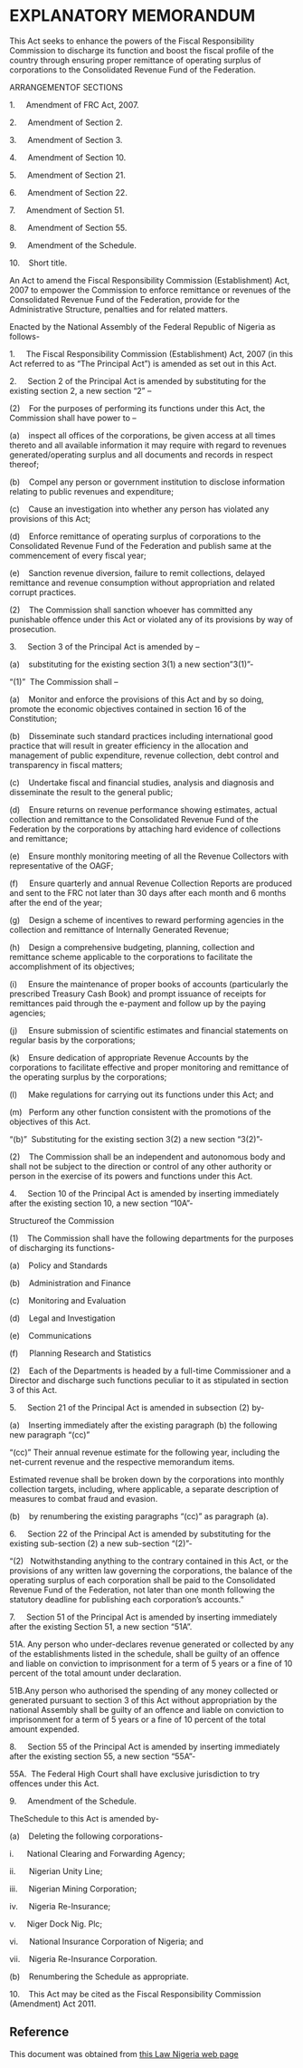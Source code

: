 # EXPLANATORY MEMORANDUM

This Act seeks to enhance the powers of the Fiscal Responsibility Commission to discharge its function and boost the fiscal profile of the country through ensuring proper remittance of operating surplus of corporations to the Consolidated Revenue Fund of the Federation.

ARRANGEMENTOF SECTIONS

1.     Amendment of FRC Act, 2007.

2.     Amendment of Section 2.

3.     Amendment of Section 3.

4.     Amendment of Section 10.

5.     Amendment of Section 21.

6.     Amendment of Section 22.

7.     Amendment of Section 51.

8.     Amendment of Section 55.

9.     Amendment of the Schedule.

10.    Short title.

An Act to amend the Fiscal Responsibility Commission (Establishment) Act, 2007 to empower the Commission to enforce remittance or revenues of the Consolidated Revenue Fund of the Federation, provide for the Administrative Structure, penalties and for related matters.

Enacted by the National Assembly of the Federal Republic of Nigeria as follows-

1.     The Fiscal Responsibility Commission (Establishment) Act, 2007 (in this Act referred to as “The Principal Act”) is amended as set out in this Act.

2.     Section 2 of the Principal Act is amended by substituting for the existing section 2, a new section “2” –

(2)    For the purposes of performing its functions under this Act, the Commission shall have power to –

(a)    inspect all offices of the corporations, be given access at all times thereto and all available information it may require with regard to revenues generated/operating surplus and all documents and records in respect thereof;

(b)    Compel any person or government institution to disclose information relating to public revenues and expenditure;

(c)    Cause an investigation into whether any person has violated any provisions of this Act;

(d)    Enforce remittance of operating surplus of corporations to the Consolidated Revenue Fund of the Federation and publish same at the commencement of every fiscal year;

(e)    Sanction revenue diversion, failure to remit collections, delayed remittance and revenue consumption without appropriation and related corrupt practices.

(2)    The Commission shall sanction whoever has committed any punishable offence under this Act or violated any of its provisions by way of prosecution.

3.     Section 3 of the Principal Act is amended by –

(a)    substituting for the existing section 3(1) a new section”3(1)”-

“(1)”  The Commission shall –

(a)    Monitor and enforce the provisions of this Act and by so doing, promote the economic objectives contained in section 16 of the Constitution;

(b)    Disseminate such standard practices including international good practice that will result in greater efficiency in the allocation and management of public expenditure, revenue collection, debt control and transparency in fiscal matters;

(c)    Undertake fiscal and financial studies, analysis and diagnosis and disseminate the result to the general public;

(d)    Ensure returns on revenue performance showing estimates, actual collection and remittance to the Consolidated Revenue Fund of the Federation by the corporations by attaching hard evidence of collections and remittance;

(e)    Ensure monthly monitoring meeting of all the Revenue Collectors with representative of the OAGF;

(f)     Ensure quarterly and annual Revenue Collection Reports are produced and sent to the FRC not later than 30 days after each month and 6 months after the end of the year;

(g)    Design a scheme of incentives to reward performing agencies in the collection and remittance of Internally Generated Revenue;

(h)    Design a comprehensive budgeting, planning, collection and remittance scheme applicable to the corporations to facilitate the accomplishment of its objectives;

(i)     Ensure the maintenance of proper books of accounts (particularly the prescribed Treasury Cash Book) and prompt issuance of receipts for remittances paid through the e-payment and follow up by the paying agencies;

(j)     Ensure submission of scientific estimates and financial statements on regular basis by the corporations;

(k)    Ensure dedication of appropriate Revenue Accounts by the corporations to facilitate effective and proper monitoring and remittance of the operating surplus by the corporations;

(l)     Make regulations for carrying out its functions under this Act; and

(m)   Perform any other function consistent with the promotions of the objectives of this Act.

“(b)”  Substituting for the existing section 3(2) a new section “3(2)”-

(2)    The Commission shall be an independent and autonomous body and shall not be subject to the direction or control of any other authority or person in the exercise of its powers and functions under this Act.

4.     Section 10 of the Principal Act is amended by inserting immediately after the existing section 10, a new section “10A”-

Structureof the Commission

(1)    The Commission shall have the following departments for the purposes of discharging its functions-

(a)    Policy and Standards

(b)    Administration and Finance

(c)    Monitoring and Evaluation

(d)    Legal and Investigation

(e)    Communications

(f)     Planning Research and Statistics

(2)    Each of the Departments is headed by a full-time Commissioner and a Director and discharge such functions peculiar to it as stipulated in section 3 of this Act.

5.     Section 21 of the Principal Act is amended in subsection (2) by-

(a)    Inserting immediately after the existing paragraph (b) the following new paragraph “(cc)”

“(cc)” Their annual revenue estimate for the following year, including the net-current revenue and the respective memorandum items.

Estimated revenue shall be broken down by the corporations into monthly collection targets, including, where applicable, a separate description of measures to combat fraud and evasion.

(b)    by renumbering the existing paragraphs “(cc)” as paragraph (a).

6.     Section 22 of the Principal Act is amended by substituting for the existing sub-section (2) a new sub-section “(2)”-

“(2)   Notwithstanding anything to the contrary contained in this Act, or the provisions of any written law governing the corporations, the balance of the operating surplus of each corporation shall be paid to the Consolidated Revenue Fund of the Federation, not later than one month following the statutory deadline for publishing each corporation’s accounts.”

7.     Section 51 of the Principal Act is amended by inserting immediately after the existing Section 51, a new section “51A”.

51A. Any person who under-declares revenue generated or collected by any of the establishments listed in the schedule, shall be guilty of an offence and liable on conviction to imprisonment for a term of 5 years or a fine of 10 percent of the total amount under declaration.

51B.Any person who authorised the spending of any money collected or generated pursuant to section 3 of this Act without appropriation by the national Assembly shall be guilty of an offence and liable on conviction to imprisonment for a term of 5 years or a fine of 10 percent of the total amount expended.

8.     Section 55 of the Principal Act is amended by inserting immediately after the existing section 55, a new section “55A”-

55A.  The Federal High Court shall have exclusive jurisdiction to try offences under this Act.

9.     Amendment of the Schedule.

TheSchedule to this Act is amended by-

(a)    Deleting the following corporations-

i.      National Clearing and Forwarding Agency;

ii.      Nigerian Unity Line;

iii.     Nigerian Mining Corporation;

iv.     Nigeria Re-Insurance;

v.     Niger Dock Nig. Plc;

vi.     National Insurance Corporation of Nigeria; and

vii.    Nigeria Re-Insurance Corporation.

(b)    Renumbering the Schedule as appropriate.

10.    This Act may be cited as the Fiscal Responsibility Commission (Amendment) Act 2011.

## Reference

This document was obtained from [this Law Nigeria web page](http://www.lawnigeria.com/LFN/F/Fiscal-Responsibility-Commission-Act%28Amendment%29Act.php)